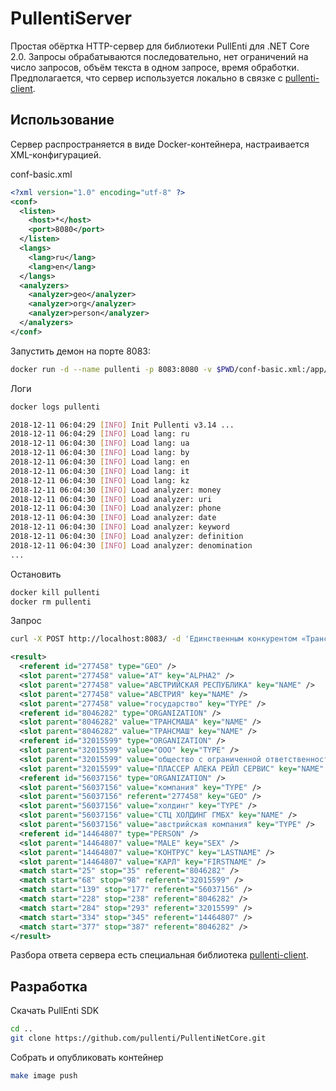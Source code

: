 # PullentiServer

Простая обёртка HTTP-сервер для библиотеки PullEnti для .NET Core 2.0. Запросы обрабатываются последовательно, нет ограничений на число запросов, объём текста в одном запросе, время обработки. Предполагается, что сервер используется локально в связке с [pullenti-client](https://github.com/pullenti/pullenti-client). 

## Использование

Сервер распространяется в виде Docker-контейнера, настраивается XML-конфигурацией.

conf-basic.xml
```xml
<?xml version="1.0" encoding="utf-8" ?>
<conf>
  <listen>
    <host>*</host>
    <port>8080</port>
  </listen>
  <langs>
    <lang>ru</lang>
    <lang>en</lang>
  </langs>
  <analyzers>
    <analyzer>geo</analyzer>
    <analyzer>org</analyzer>
    <analyzer>person</analyzer>
  </analyzers>
</conf>
```

Запустить демон на порте 8083:

```bash
docker run -d --name pullenti -p 8083:8080 -v $PWD/conf-basic.xml:/app/conf.xml pullenti/pullenti-server
```

Логи

```bash
docker logs pullenti

2018-12-11 06:04:29 [INFO] Init Pullenti v3.14 ...
2018-12-11 06:04:29 [INFO] Load lang: ru
2018-12-11 06:04:30 [INFO] Load lang: ua
2018-12-11 06:04:30 [INFO] Load lang: by
2018-12-11 06:04:30 [INFO] Load lang: en
2018-12-11 06:04:30 [INFO] Load lang: it
2018-12-11 06:04:30 [INFO] Load lang: kz
2018-12-11 06:04:30 [INFO] Load analyzer: money
2018-12-11 06:04:30 [INFO] Load analyzer: uri
2018-12-11 06:04:30 [INFO] Load analyzer: phone
2018-12-11 06:04:30 [INFO] Load analyzer: date
2018-12-11 06:04:30 [INFO] Load analyzer: keyword
2018-12-11 06:04:30 [INFO] Load analyzer: definition
2018-12-11 06:04:30 [INFO] Load analyzer: denomination
...
```

Остановить

```bash
docker kill pullenti
docker rm pullenti
```

Запрос

```bash
curl -X POST http://localhost:8083/ -d 'Единственным конкурентом «Трансмаша» на этом дебильном тендере было ООО «Плассер Алека Рейл Сервис», основным владельцем которого является австрийская компания «СТЦ-Холдинг ГМБХ». До конца 2011 г. эта же фирма была совладельцем «Трансмаша» вместе с «Тако» Краснова. Зато совладельцем «Плассера», также до конца 2011 г., был тот самый Карл Контрус, который имеет четверть акций «Трансмаша».'
```
```xml
<result>
  <referent id="277458" type="GEO" />
  <slot parent="277458" value="AT" key="ALPHA2" />
  <slot parent="277458" value="АВСТРИЙСКАЯ РЕСПУБЛИКА" key="NAME" />
  <slot parent="277458" value="АВСТРИЯ" key="NAME" />
  <slot parent="277458" value="государство" key="TYPE" />
  <referent id="8046282" type="ORGANIZATION" />
  <slot parent="8046282" value="ТРАНСМАША" key="NAME" />
  <slot parent="8046282" value="ТРАНСМАШ" key="NAME" />
  <referent id="32015599" type="ORGANIZATION" />
  <slot parent="32015599" value="ООО" key="TYPE" />
  <slot parent="32015599" value="общество с ограниченной ответственностью" key="TYPE" />
  <slot parent="32015599" value="ПЛАССЕР АЛЕКА РЕЙЛ СЕРВИС" key="NAME" />
  <referent id="56037156" type="ORGANIZATION" />
  <slot parent="56037156" value="компания" key="TYPE" />
  <slot parent="56037156" referent="277458" key="GEO" />
  <slot parent="56037156" value="холдинг" key="TYPE" />
  <slot parent="56037156" value="СТЦ ХОЛДИНГ ГМБХ" key="NAME" />
  <slot parent="56037156" value="австрийская компания" key="TYPE" />
  <referent id="14464807" type="PERSON" />
  <slot parent="14464807" value="MALE" key="SEX" />
  <slot parent="14464807" value="КОНТРУС" key="LASTNAME" />
  <slot parent="14464807" value="КАРЛ" key="FIRSTNAME" />
  <match start="25" stop="35" referent="8046282" />
  <match start="68" stop="98" referent="32015599" />
  <match start="139" stop="177" referent="56037156" />
  <match start="228" stop="238" referent="8046282" />
  <match start="284" stop="293" referent="32015599" />
  <match start="334" stop="345" referent="14464807" />
  <match start="377" stop="387" referent="8046282" />
</result>

```

Разбора ответа сервера есть специальная библиотека [pullenti-client](https://github.com/pullenti/pullenti-client).

## Разработка

Скачать PullEnti SDK

```bash
cd ..
git clone https://github.com/pullenti/PullentiNetCore.git
```

Собрать и опубликовать контейнер

```bash
make image push
```

